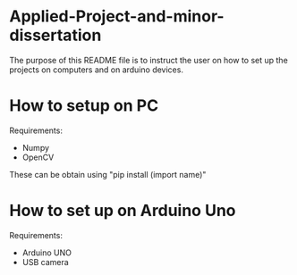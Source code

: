 # Applied-Project-and-minor-dissertation
The purpose of this README file is to instruct the user on how to set up the projects on computers and on arduino devices.

# How to setup on PC
Requirements:
* Numpy
* OpenCV

These can be obtain using "pip install (import name)"

# How to set up on Arduino Uno
Requirements:
* Arduino UNO
* USB camera

